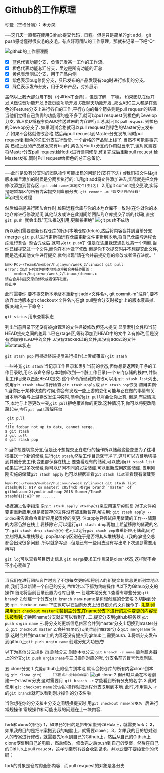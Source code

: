 ﻿# Github的工作原理

标签（空格分隔）： 未分类

---这几天一直都在使用Github提交代码，日程。但是只是简单的git add， git push感觉懂得很皮毛的皮毛。有点好奇团队的工作原理，那就来记录一下吧^O^ 

![github的工作原理图][1]


 - [x] 蓝色代表功能分支，负责开发某一工作的工作流。
 - [x] 橙色代表功能总汇分支，里边是所有功能的汇总
 - [x] 黄色表示测试分支，用于产品内侧
 - [x] 紫色表示bug修复分支，只已发布的产品发现有bug时进行修复的分支。
 - [x] 绿色表示发布分支，用于发布产品，对外展示
 
虽然以上我大部分用不到（小声bb不会用），但是了解一下嘛。
如果团队在做开发,A做语音功能开发,B做页面功能开发,C做聊天功能开发..那么ABC三人都是在蓝色的Feature分支上进行各自的工作,平行方向的每个箭头则是pull request的结果.
当他们觉得自己负责的功能写的差不多了,就可以pull resquest 到橙色的Develop分支.
管理员D将程序员ABC推送过来的内容进行汇总,就可以 pull request 到橙色的Develop分支了.
如果测试合格就可以pull resquest到绿色的Master分支发布了.如果不合格就修改合格,然后再pull request到Master分支发布,同时pull request到橙色的总汇分支进行备份.
一个合格的产品就上线了.
当然不可能事事完美.已经上线的产品被发现有bug时,紫色的Hotfix分支的作用就出来了,这时就需要将Master分支pull request给Hotfix进行漏洞修复,修复完成后重新pull request 给Master发布,同时Pull request给橙色的总汇总备份.

---
---此时是没有分支时的团队操作可能出现的问题(分支在下边)
当我们把文件往git版本库里添加的时候是分两步执行的:
1.用git add将文件添加进去,实际就是把文件修改添加到暂存区.
`git add name(本地文件(夹)名) `
2.用git commit提交更改,实际是吧暂存区的所有内容提交到当前分支.
`git commit -m "提交进行的注释"`
![git提交过程][2]

然后如果是进行团队合作时,如果远程仓库与你的本地仓库不一致时(在你对你的本地仓库进行修改期间,其他队友或许在此期间给团队的仓库提交了新的代码),直接 `git push `就会出现"无法推送引用,更新被拒绝"
![git push不成功][3]

所以我们需要更新远程仓库的代码本地仓库(fetch),然后将内容合并到当前分支(merge)
`git pull`进行更新将远程仓库更新文件更新到本地,将自己仓库与远程仓库进行整合.
整合完成后.就可以`git push`了
但是在这里我还遇到过另一个问题,当你已经提交过一个文件,而你在本地做了修改.但是你下次提交时并不想提交此文件,而是选择其他文件进行提交,就会出现"请在合并前提交您的修改或者保存进度。"
```
k@k-PC:~/TeamB/member/hujinyun/week_2/linuxc$ git pull
error: 您对下列文件的本地修改将被合并操作覆盖：
	member/hujinyun/week_2/linuxc/daemon.c
请在合并前提交您的修改或者保存进度。
终止中
```

此时需要你 要不提交新本地版本重新git add<文件名>, git commit-m"注释",要不放弃本地版本git checkout<文件名>,在git pull整合分支时被git上的版本覆盖掉.
解决:输入一下命令：

`git status` 用来查看状态

列出当前目录下还没有被git管理的文件且被修改但还未提交
显示索引文件和当前HEAD提交之间的差异
1.已在stage区,等待添加到HEAD中的文件
2.有修改,但是没有添加到HEAD中的文件
3.没有tracked过的文件,即没有add过的文件
![status状态][4]

`git stash pop`
再根据终端提示进行操作(上传或覆盖)
`git stash`

一些补充
`git stash` 
当记录工作目录和索引当前的状态,但你想要返回到干净的工作目录时,用它.该命令保存本地修改到一个脏工作目录(一个专门存储的栈)中,并恢复工作目录以匹配HEAD提交.
这个命令所储藏的修改可以用`git stash list`列出,使用`git stash show`进行检查.`git stash apply`或 `git stash pop`恢复
应用实例:
1.当你出于某种状态的时候,你会有发现一些上游的变化可能与正在做的事情有关.当本地不会与上游更改发生冲突时,简单的`git pull`将会让你上前.
但是,有些情况下,本地与上游更改冲突,`git pull`拒绝覆盖你的更改.这种情况下,你可以将更改隐藏起来,执行`git pull`再解压缩
```
 git pull
 ...
file foobar not up to date, cannot merge.
$ git stash
$ git pull
$ git stash pop

```
2.当你想要切换分支,但是还不想提交正在进行的操作所以储藏这些变更为了往堆栈推送一个新的储藏,进行`git stash`,然后工作目录就干净了.这时可以方便地切换到其他分支工作;变更都保存在栈上.要查看现有的储藏,可以使用`git stash list`
如果进行过多次储藏,你可以访问不同的以往储藏.可以重新应用这些储藏.
应用刚刚实施的储藏`git stash apply`
也可以根据查看`git stash list`查看现有储藏表
```
k@k-PC:~/TeamB/member/hujinyun/week_2/linuxc$ git stash list
stash@{0}: WIP on master: c85f4cb Merge branch 'master' of github.com:XiyouLinuxGroup-2018-Summer/TeamB
stash@{1}:WIP on ......
```
根据通过名字指定 像`git stash apply stash@{2}`来应用更早的恢复
对于文件的变更重新应用,但是被暂存的文件没有被重新暂存.解决用:
`git stash apply --index`来告诉命令重新应用被暂停的变更.
注:apply只尝试应用储藏的工作---储藏的内容仍然在栈上.要移除它,可以运行`git stash drop`再加上希望移除的储藏的名字:
`git stash drop stash@{0}`
也可以运行`git stash pop`来重新应用储藏,同时立刻将其从堆栈移走.
pop和apply区别在于是否将其从堆栈移走.
(我的git提交总都会出现很多问题..所以就多写点...但是还有一些用法没有写出来下次遇到需要用再写)

`git log`可以查看项目历史信息
`git merge`要求工作目录是clean状态,这样就不会不小心覆盖了

---
当我们在进行团队合作时为了不想每次更新都将别人的新提交的信息更新到本地仓库,我们可以新建一个自己的分支
###注:以下都为终端操作
#以下为Github分支的操作
首先将当前目录设置为仓库目录
一.创建本地分支
1.查看有哪些分支:`git branch`
2.创建一个分支:`git branch name` name是你想创建的分支名
3.切换到分支:`git checkout name`
下面就可以在当前分支上进行相关的文件操作了.
<mark>注意:如果用`git checkout master`切换到主分支,在name分支下进行的文件变更的内容无法被看到.</mark>切换回name分支就又可以看到了.
二.提交分支到github服务器
`git push orgin name`
三.将分支的更新信息内容合并到master分支
1.切换到master分支,`git checkout master`
2.合并name分支到当前master分支:`git mergename` 
注意:这时合并到master上的内容还没有提交到github上,需要push.
3.将新分支发布到github上`git push orgin name` 
创建分支大功告成!

以下为其他分支操作
四.删除分支
删除本地分支:`git branch -d name`
删除服务器上的分支:`git push orgin:name`与三.3操作对应的哦, 分支名前的冒号代表删除.

五.clone分支
1.克隆github上的仓库到本地,默认会把仓库的所有内容clone到本地.`git clone git@.....(下图点击复制的内容)`
![git clone][5]
2.但此时只会在本地创建一个master分支.这时需要用` git branch -r` 才能看到所有分支的名字.
3.此时使用 `git checkout name(分支名)`操作就把远程分支取用到本地.
此时,不用输入 -r 的`git branch`就可以看到刚才操作的分支名啦

当你想在你的分支和主分支之间切换提交时 用`git checkout name(分支名)`
后进行常规操作 常规操作和可能出现的问题在上一块内容.



---

fork和clone的区别:
 1，如果我的目的是把专案搬到GitHub上，就需要fork； 2，如果我的目的是把专案搬到我的电脑上，就需要clone； 3，如果我的目的想对别人的专案进行修改，就需要先fork到自己的Github上，然后从自己的Github上clone专案到自己的电脑，然后修改，修改完之后push到自己的专案，然后在自己的GitHub上pull request，这样专案所有者会收到请求，并决定要不要接受你的代码；

  fork的对象是仓库的全部内容，而pull resquest的对象是各分支


  [1]: https://upload-images.jianshu.io/upload_images/2551650-d9749a84a1389f8f.jpg?imageMogr2/auto-orient/strip%7CimageView2/2/w/700
  [2]: https://img-blog.csdn.net/20180803101628155?watermark/2/text/aHR0cHM6Ly9ibG9nLmNzZG4ubmV0L2tra2tkZQ==/font/5a6L5L2T/fontsize/400/fill/I0JBQkFCMA==/dissolve/70
  [3]: https://img-blog.csdn.net/20180731155324583?watermark/2/text/aHR0cHM6Ly9ibG9nLmNzZG4ubmV0L2tra2tkZQ==/font/5a6L5L2T/fontsize/400/fill/I0JBQkFCMA==/dissolve/70
  [4]: https://img-blog.csdn.net/20180803082854605?watermark/2/text/aHR0cHM6Ly9ibG9nLmNzZG4ubmV0L2tra2tkZQ==/font/5a6L5L2T/fontsize/400/fill/I0JBQkFCMA==/dissolve/70
  [5]: https://img-blog.csdn.net/20180731163027975?watermark/2/text/aHR0cHM6Ly9ibG9nLmNzZG4ubmV0L2tra2tkZQ==/font/5a6L5L2T/fontsize/400/fill/I0JBQkFCMA==/dissolve/70